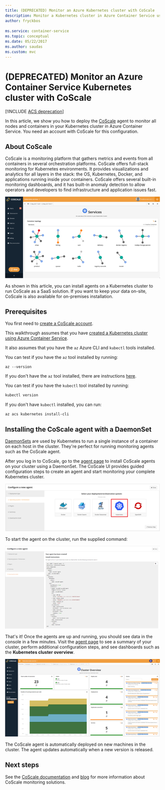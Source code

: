 ```yaml
---
title: (DEPRECATED) Monitor an Azure Kubernetes cluster with CoScale
description: Monitor a Kubernetes cluster in Azure Container Service using CoScale
author: fryckbos

ms.service: container-service
ms.topic: conceptual
ms.date: 05/22/2017
ms.author: saudas
ms.custom: mvc
---
```


# (DEPRECATED) Monitor an Azure Container Service Kubernetes cluster with CoScale

[!INCLUDE [ACS deprecation](../../../includes/container-service-kubernetes-deprecation.md)]

In this article, we show you how to deploy the [CoScale](https://web.archive.org/web/20180317071550/https://www.coscale.com/) agent to monitor all nodes and containers in your Kubernetes cluster in Azure Container Service. You need an account with CoScale for this configuration. 


## About CoScale 

CoScale is a monitoring platform that gathers metrics and events from all containers in several orchestration platforms. CoScale offers full-stack monitoring for Kubernetes environments. It provides visualizations and analytics for all layers in the stack: the OS, Kubernetes, Docker, and applications running inside your containers. CoScale offers several built-in monitoring dashboards, and it has built-in anomaly detection to allow operators and developers to find infrastructure and application issues fast.

![CoScale UI](./media/container-service-kubernetes-coscale/coscale.png)

As shown in this article, you can install agents on a Kubernetes cluster to run CoScale as a SaaS solution. If you want to keep your data on-site, CoScale is also available for on-premises installation.


## Prerequisites

You first need to [create a CoScale account](https://web.archive.org/web/20170507123133/https://www.coscale.com/free-trial).

This walkthrough assumes that you have [created a Kubernetes cluster using Azure Container Service](container-service-kubernetes-walkthrough.md).

It also assumes that you have the `az` Azure CLI and `kubectl` tools installed.

You can test if you have the `az` tool installed by running:

```azurecli
az --version
```

If you don't have the `az` tool installed, there are instructions [here](/cli/azure/install-azure-cli).

You can test if you have the `kubectl` tool installed by running:

```bash
kubectl version
```

If you don't have `kubectl` installed, you can run:

```azurecli
az acs kubernetes install-cli
```

## Installing the CoScale agent with a DaemonSet
[DaemonSets](https://kubernetes.io/docs/concepts/workloads/controllers/daemonset/) are used by Kubernetes to run a single instance of a container on each host in the cluster.
They're perfect for running monitoring agents such as the CoScale agent.

After you log in to CoScale, go to the [agent page](https://app.coscale.com/)
to install CoScale agents on your cluster using a DaemonSet. The CoScale UI provides guided configuration steps to create an agent and start monitoring your complete Kubernetes cluster.

![CoScale agent configuration](./media/container-service-kubernetes-coscale/installation.png)

To start the agent on the cluster, run the supplied command:

![Start the CoScale agent](./media/container-service-kubernetes-coscale/agent_script.png)

That's it! Once the agents are up and running, you should see data in the console in a few minutes. Visit
the [agent page](https://app.coscale.com/) to see a summary of your cluster, perform additional configuration steps, and see dashboards such as the **Kubernetes cluster overview**.

![Kubernetes cluster overview](./media/container-service-kubernetes-coscale/dashboard_clusteroverview.png)

The CoScale agent is automatically deployed on new machines in the cluster. The agent updates automatically when a new version is released.


## Next steps

See the [CoScale documentation](https://web.archive.org/web/20180415164304/http://docs.coscale.com:80/) and [blog](https://web.archive.org/web/20170501021344/http://www.coscale.com:80/blog) for more information about CoScale monitoring solutions. 

